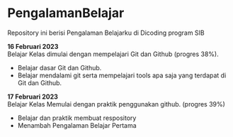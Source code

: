 # PengalamanBelajar
Repository ini berisi Pengalaman Belajarku di Dicoding program SIB

**16 Februari 2023**  
Belajar Kelas dimulai dengan mempelajari Git dan Github (progres 38%).
  * Belajar dasar Git dan Github.
  * Belajar mendalami git serta mempelajari tools apa saja yang terdapat di Git dan Github.

**17 Februari 2023**  
Belajar Kelas Memulai dengan praktik penggunakan github. (progres 39%)
 * Belajar dan praktik membuat respository
 * Menambah Pengalaman Belajar Pertama
